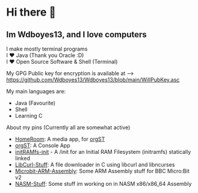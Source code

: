 # Hi there 👋

## Im Wdboyes13, and I love computers  
  
I make mostly terminal programs   
I ❤️ Java (Thank you Oracle :D)  
I ❤️ Open Source Software & Shell (Terminal)  
  
My GPG Public key for encryption is available at --> https://github.com/Wdboyes13/Wdboyes13/blob/main/WillPubKey.asc  
  
My main languages are:  
- Java (Favourite)  
- Shell  
- Learning C

About my pins (Currently all are somewhat active)  
- [HomeRoom](https://github.com/MakiDevelops/homeroom): A media app, for [orgST](https://github.com/MakiDevelops/orgST)  
- [orgST](https://github.com/MakiDevelops/orgST): A Console App  
- [initRAMfs-init](https://github.com/Wdboyes13/InitRAMfs-init) - A /init for an Initial RAM Filesystem (initramfs) statically linked  
- [LibCurl-Stuff](https://github.com/Wdboyes13/LibCurl-Stuff): A file downloader in C using libcurl and libncurses  
- [Microbit-ARM-Assembly](https://github.com/Wdboyes13/MicroBit-ARM-Assembly): Some ARM Assembly stuff for BBC Micro:Bit v2  
- [NASM-Stuff](https://github.com/Wdboyes13/NASM-Stuff): Some stuff im working on in NASM x86/x86_64 Assembly  
